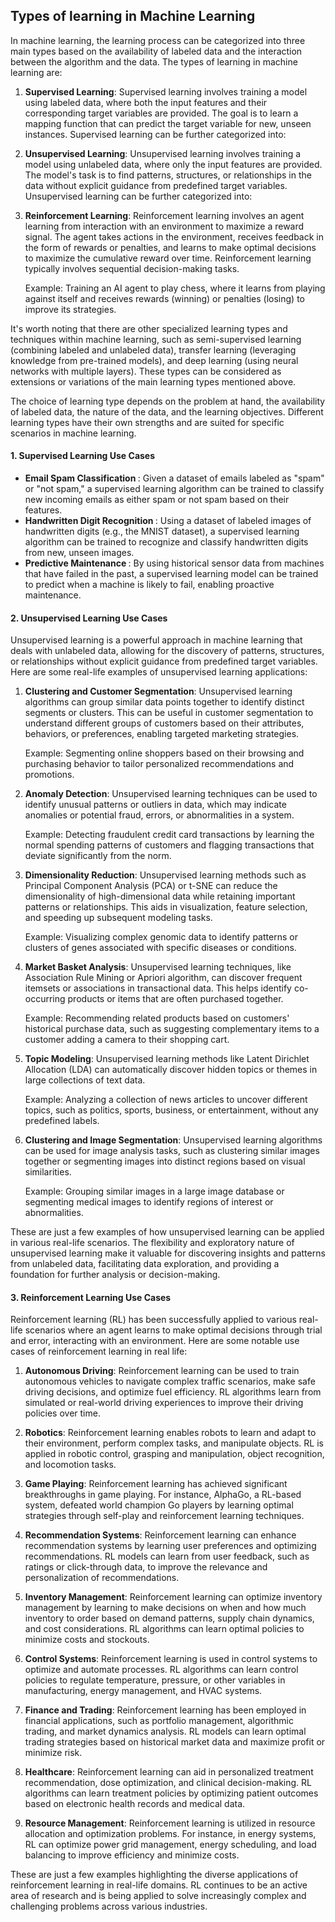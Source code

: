 ## Types of learning in Machine Learning
In machine learning, the learning process can be categorized into three main types based on the availability of labeled data and the interaction between the algorithm and the data. The types of learning in machine learning are:

1. **Supervised Learning**: Supervised learning involves training a model using labeled data, where both the input features and their corresponding target variables are provided. The goal is to learn a mapping function that can predict the target variable for new, unseen instances. Supervised learning can be further categorized into:
2. **Unsupervised Learning**: Unsupervised learning involves training a model using unlabeled data, where only the input features are provided. The model's task is to find patterns, structures, or relationships in the data without explicit guidance from predefined target variables. Unsupervised learning can be further categorized into:
3. **Reinforcement Learning**: Reinforcement learning involves an agent learning from interaction with an environment to maximize a reward signal. The agent takes actions in the environment, receives feedback in the form of rewards or penalties, and learns to make optimal decisions to maximize the cumulative reward over time. Reinforcement learning typically involves sequential decision-making tasks.

   Example: Training an AI agent to play chess, where it learns from playing against itself and receives rewards (winning) or penalties (losing) to improve its strategies.

It's worth noting that there are other specialized learning types and techniques within machine learning, such as semi-supervised learning (combining labeled and unlabeled data), transfer learning (leveraging knowledge from pre-trained models), and deep learning (using neural networks with multiple layers). These types can be considered as extensions or variations of the main learning types mentioned above.

The choice of learning type depends on the problem at hand, the availability of labeled data, the nature of the data, and the learning objectives. Different learning types have their own strengths and are suited for specific scenarios in machine learning.

#### 1. Supervised Learning Use Cases
- <strong> Email Spam Classification </strong>: Given a dataset of emails labeled as "spam" or "not spam," a supervised learning algorithm can be trained to classify new incoming emails as either spam or not spam based on their features.
- <strong> Handwritten Digit Recognition </strong>: Using a dataset of labeled images of handwritten digits (e.g., the MNIST dataset), a supervised learning algorithm can be trained to recognize and classify handwritten digits from new, unseen images.
- <strong> Predictive Maintenance </strong>: By using historical sensor data from machines that have failed in the past, a supervised learning model can be trained to predict when a machine is likely to fail, enabling proactive maintenance.

#### 2. Unsupervised Learning Use Cases
Unsupervised learning is a powerful approach in machine learning that deals with unlabeled data, allowing for the discovery of patterns, structures, or relationships without explicit guidance from predefined target variables. Here are some real-life examples of unsupervised learning applications:

1. **Clustering and Customer Segmentation**: Unsupervised learning algorithms can group similar data points together to identify distinct segments or clusters. This can be useful in customer segmentation to understand different groups of customers based on their attributes, behaviors, or preferences, enabling targeted marketing strategies.

   Example: Segmenting online shoppers based on their browsing and purchasing behavior to tailor personalized recommendations and promotions.

2. **Anomaly Detection**: Unsupervised learning techniques can be used to identify unusual patterns or outliers in data, which may indicate anomalies or potential fraud, errors, or abnormalities in a system.

   Example: Detecting fraudulent credit card transactions by learning the normal spending patterns of customers and flagging transactions that deviate significantly from the norm.

3. **Dimensionality Reduction**: Unsupervised learning methods such as Principal Component Analysis (PCA) or t-SNE can reduce the dimensionality of high-dimensional data while retaining important patterns or relationships. This aids in visualization, feature selection, and speeding up subsequent modeling tasks.

   Example: Visualizing complex genomic data to identify patterns or clusters of genes associated with specific diseases or conditions.

4. **Market Basket Analysis**: Unsupervised learning techniques, like Association Rule Mining or Apriori algorithm, can discover frequent itemsets or associations in transactional data. This helps identify co-occurring products or items that are often purchased together.

   Example: Recommending related products based on customers' historical purchase data, such as suggesting complementary items to a customer adding a camera to their shopping cart.

5. **Topic Modeling**: Unsupervised learning methods like Latent Dirichlet Allocation (LDA) can automatically discover hidden topics or themes in large collections of text data.

   Example: Analyzing a collection of news articles to uncover different topics, such as politics, sports, business, or entertainment, without any predefined labels.

6. **Clustering and Image Segmentation**: Unsupervised learning algorithms can be used for image analysis tasks, such as clustering similar images together or segmenting images into distinct regions based on visual similarities.

   Example: Grouping similar images in a large image database or segmenting medical images to identify regions of interest or abnormalities.

These are just a few examples of how unsupervised learning can be applied in various real-life scenarios. The flexibility and exploratory nature of unsupervised learning make it valuable for discovering insights and patterns from unlabeled data, facilitating data exploration, and providing a foundation for further analysis or decision-making.


#### 3. Reinforcement Learning Use Cases

Reinforcement learning (RL) has been successfully applied to various real-life scenarios where an agent learns to make optimal decisions through trial and error, interacting with an environment. Here are some notable use cases of reinforcement learning in real life:

1. **Autonomous Driving**: Reinforcement learning can be used to train autonomous vehicles to navigate complex traffic scenarios, make safe driving decisions, and optimize fuel efficiency. RL algorithms learn from simulated or real-world driving experiences to improve their driving policies over time.

2. **Robotics**: Reinforcement learning enables robots to learn and adapt to their environment, perform complex tasks, and manipulate objects. RL is applied in robotic control, grasping and manipulation, object recognition, and locomotion tasks.

3. **Game Playing**: Reinforcement learning has achieved significant breakthroughs in game playing. For instance, AlphaGo, a RL-based system, defeated world champion Go players by learning optimal strategies through self-play and reinforcement learning techniques.

4. **Recommendation Systems**: Reinforcement learning can enhance recommendation systems by learning user preferences and optimizing recommendations. RL models can learn from user feedback, such as ratings or click-through data, to improve the relevance and personalization of recommendations.

5. **Inventory Management**: Reinforcement learning can optimize inventory management by learning to make decisions on when and how much inventory to order based on demand patterns, supply chain dynamics, and cost considerations. RL algorithms can learn optimal policies to minimize costs and stockouts.

6. **Control Systems**: Reinforcement learning is used in control systems to optimize and automate processes. RL algorithms can learn control policies to regulate temperature, pressure, or other variables in manufacturing, energy management, and HVAC systems.

7. **Finance and Trading**: Reinforcement learning has been employed in financial applications, such as portfolio management, algorithmic trading, and market dynamics analysis. RL models can learn optimal trading strategies based on historical market data and maximize profit or minimize risk.

8. **Healthcare**: Reinforcement learning can aid in personalized treatment recommendation, dose optimization, and clinical decision-making. RL algorithms can learn treatment policies by optimizing patient outcomes based on electronic health records and medical data.

9. **Resource Management**: Reinforcement learning is utilized in resource allocation and optimization problems. For instance, in energy systems, RL can optimize power grid management, energy scheduling, and load balancing to improve efficiency and minimize costs.

These are just a few examples highlighting the diverse applications of reinforcement learning in real-life domains. RL continues to be an active area of research and is being applied to solve increasingly complex and challenging problems across various industries.
